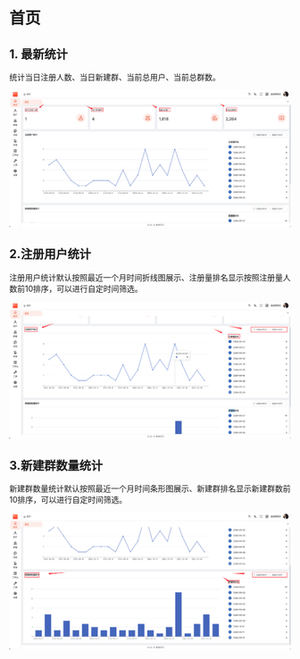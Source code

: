 # 首页

## 1. 最新统计

统计当日注册人数、当日新建群、当前总用户、当前总群数。

![最新统计](./images/dashboard-01.png)

## 2.注册用户统计

注册用户统计默认按照最近一个月时间折线图展示、注册量排名显示按照注册量人数前10排序，可以进行自定时间筛选。

![注册用户统计](./images/dashboard-02.png)

## 3.新建群数量统计

新建群数量统计默认按照最近一个月时间条形图展示、新建群排名显示新建群数前10排序，可以进行自定时间筛选。

![新建群数量统计](./images/dashboard-03.png)
